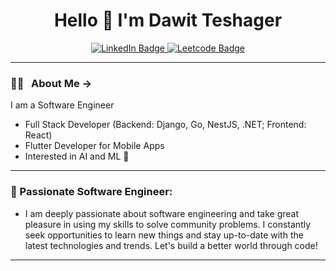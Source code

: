 <div id="header" align="center">
  <h1> Hello 👋 I'm Dawit Teshager</h1>
  <div id="badges">
    <a href="https://www.linkedin.com/in/dawit-teshager-kebede/">
      <img src="https://img.shields.io/badge/LinkedIn-tomato?style=for-the-badge&logo=linkedin&logoColor=white" alt="LinkedIn Badge"/>
    </a>
    <a href="https://leetcode.com/Dawit_Teshager/">
      <img src="https://img.shields.io/badge/Leetcode-purple?style=for-the-badge&logo=leetcode&logoColor=white" alt="Leetcode Badge"/>
    </a>
  </div>
  
</div>

---

### 👨‍💻 &nbsp; About Me ->
 I am a Software Engineer <br>

* Full Stack Developer (Backend: Django, Go, NestJS, .NET; Frontend: React)
* Flutter Developer for Mobile Apps
* Interested in AI and ML 🤖

---
### 🚀 Passionate Software Engineer:
* I am deeply passionate about software engineering and take great pleasure in using my skills to solve community problems. I constantly seek opportunities to learn new things and stay up-to-date with the latest technologies and trends. Let's build a better world through code!
---
